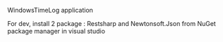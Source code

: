WindowsTimeLog application

For dev, install 2 package : Restsharp and Newtonsoft.Json from NuGet package manager in visual studio

